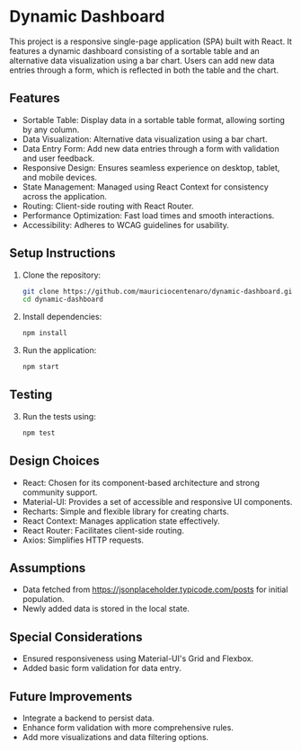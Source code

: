 # Dynamic Dashboard

This project is a responsive single-page application (SPA) built with React. It features a dynamic dashboard consisting of a sortable table and an alternative data visualization using a bar chart. Users can add new data entries through a form, which is reflected in both the table and the chart.

## Features

- Sortable Table: Display data in a sortable table format, allowing sorting by any column.
- Data Visualization: Alternative data visualization using a bar chart.
- Data Entry Form: Add new data entries through a form with validation and user feedback.
- Responsive Design: Ensures seamless experience on desktop, tablet, and mobile devices.
- State Management: Managed using React Context for consistency across the application.
- Routing: Client-side routing with React Router.
- Performance Optimization: Fast load times and smooth interactions.
- Accessibility: Adheres to WCAG guidelines for usability.

## Setup Instructions

1. Clone the repository:
   ```sh
   git clone https://github.com/mauriciocentenaro/dynamic-dashboard.git
   cd dynamic-dashboard

2. Install dependencies:
   ```sh
   npm install

3. Run the application:
   ```sh
   npm start

## Testing

3. Run the tests using:
   ```sh
   npm test

## Design Choices

   - React: Chosen for its component-based architecture and strong community support.
   - Material-UI: Provides a set of accessible and responsive UI components.
   - Recharts: Simple and flexible library for creating charts.
   - React Context: Manages application state effectively.
   - React Router: Facilitates client-side routing.
   - Axios: Simplifies HTTP requests.

## Assumptions

   - Data fetched from https://jsonplaceholder.typicode.com/posts for initial population.
   - Newly added data is stored in the local state.

## Special Considerations

   - Ensured responsiveness using Material-UI's Grid and Flexbox.
   - Added basic form validation for data entry.

## Future Improvements

   - Integrate a backend to persist data.
   - Enhance form validation with more comprehensive rules.
   - Add more visualizations and data filtering options.
